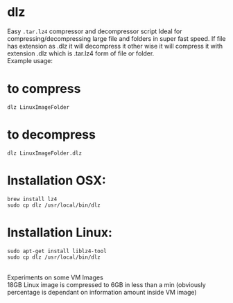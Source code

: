 # dlz
Easy ```.tar.lz4``` compressor and decompressor script
Ideal for compressing/decompressing large file and folders in super fast speed.
If file has extension as .dlz it will decompress it other wise it will compress it with extension .dlz
which is  .tar.lz4 form of file or folder.
<br />
Example usage:<br />

# to compress <br />
```dlz LinuxImageFolder``` <br />


# to decompress <br />
```dlz LinuxImageFolder.dlz```


# Installation OSX: <br />
```
brew install lz4
sudo cp dlz /usr/local/bin/dlz
```

# Installation Linux: <br />
```
sudo apt-get install liblz4-tool
sudo cp dlz /usr/local/bin/dlz
```

<br />
Experiments on some  VM Images <br />
18GB Linux image is compressed to 6GB in less than a min (obviously percentage is dependant on information amount inside VM image)

